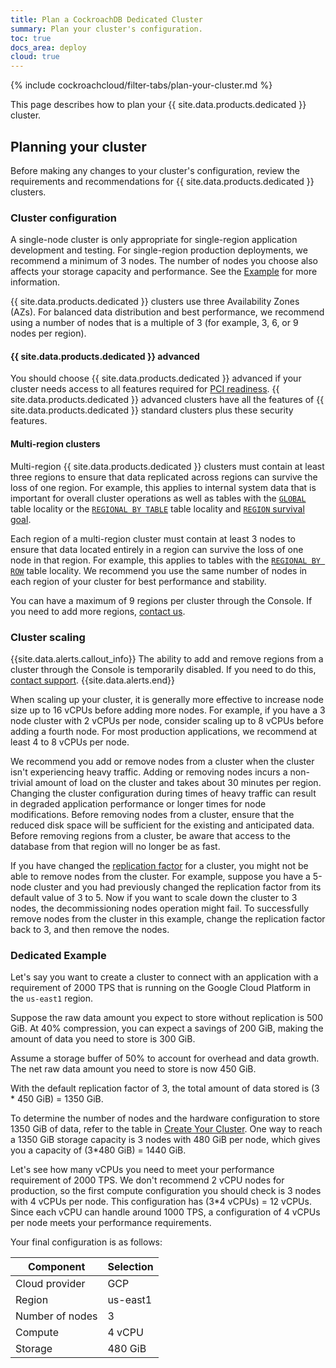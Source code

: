 ```yaml
---
title: Plan a CockroachDB Dedicated Cluster
summary: Plan your cluster's configuration.
toc: true
docs_area: deploy
cloud: true
---
```


{% include cockroachcloud/filter-tabs/plan-your-cluster.md %}

This page describes how to plan your {{ site.data.products.dedicated }} cluster.

## Planning your cluster

Before making any changes to your cluster's configuration, review the requirements and recommendations for {{ site.data.products.dedicated }} clusters.

### Cluster configuration

A single-node cluster is only appropriate for single-region application development and testing. For single-region production deployments, we recommend a minimum of 3 nodes. The number of nodes you choose also affects your storage capacity and performance. See the [Example](#dedicated-example) for more information.

{{ site.data.products.dedicated }} clusters use three Availability Zones (AZs). For balanced data distribution and best performance, we recommend using a number of nodes that is a multiple of 3 (for example, 3, 6, or 9 nodes per region).

#### {{ site.data.products.dedicated }} advanced

You should choose {{ site.data.products.dedicated }} advanced if your cluster needs access to all features required for [PCI readiness](../{{site.versions["stable"]}}/security-reference/security-overview.html). {{ site.data.products.dedicated }} advanced clusters have all the features of {{ site.data.products.dedicated }} standard clusters plus these security features.

#### Multi-region clusters

Multi-region {{ site.data.products.dedicated }} clusters must contain at least three regions to ensure that data replicated across regions can survive the loss of one region. For example, this applies to internal system data that is important for overall cluster operations as well as tables with the [`GLOBAL`](../{{site.current_cloud_version}}/global-tables.html) table locality or the [`REGIONAL BY TABLE`](../{{site.current_cloud_version}}/regional-tables.html#regional-tables) table locality and [`REGION` survival goal](../{{site.current_cloud_version}}/multiregion-overview.html#surviving-region-failures).

Each region of a multi-region cluster must contain at least 3 nodes to ensure that data located entirely in a region can survive the loss of one node in that region. For example, this applies to tables with the [`REGIONAL BY ROW`](../{{site.current_cloud_version}}/regional-tables.html#regional-by-row-tables) table locality. We recommend you use the same number of nodes in each region of your cluster for best performance and stability.

You can have a maximum of 9 regions per cluster through the Console. If you need to add more regions, [contact us](https://support.cockroachlabs.com).

### Cluster scaling

{{site.data.alerts.callout_info}}
The ability to add and remove regions from a cluster through the Console is temporarily disabled. If you need to do this, [contact support](https://support.cockroachlabs.com).
{{site.data.alerts.end}}

When scaling up your cluster, it is generally more effective to increase node size up to 16 vCPUs before adding more nodes. For example, if you have a 3 node cluster with 2 vCPUs per node, consider scaling up to 8 vCPUs before adding a fourth node. For most production applications, we recommend at least 4 to 8 vCPUs per node.

We recommend you add or remove nodes from a cluster when the cluster isn't experiencing heavy traffic. Adding or removing nodes incurs a non-trivial amount of load on the cluster and takes about 30 minutes per region. Changing the cluster configuration during times of heavy traffic can result in degraded application performance or longer times for node modifications. Before removing nodes from a cluster, ensure that the reduced disk space will be sufficient for the existing and anticipated data. Before removing regions from a cluster, be aware that access to the database from that region will no longer be as fast.

If you have changed the [replication factor](../{{site.current_cloud_version}}/configure-replication-zones.html) for a cluster, you might not be able to remove nodes from the cluster. For example, suppose you have a 5-node cluster and you had previously changed the replication factor from its default value of 3 to 5. Now if you want to scale down the cluster to 3 nodes, the decommissioning nodes operation might fail. To successfully remove nodes from the cluster in this example, change the replication factor back to 3, and then remove the nodes.

### Dedicated Example

Let's say you want to create a cluster to connect with an application with a requirement of 2000 TPS that is running on the Google Cloud Platform in the `us-east1` region.

Suppose the raw data amount you expect to store without replication is 500 GiB.
At 40% compression, you can expect a savings of 200 GiB, making the amount of data you need to store is 300 GiB.

Assume a storage buffer of 50% to account for overhead and data growth. The net raw data amount you need to store is now 450 GiB.

With the default replication factor of 3, the total amount of data stored is (3 * 450 GiB) = 1350 GiB.

To determine the number of nodes and the hardware configuration to store 1350 GiB of data, refer to the table in [Create Your Cluster](create-your-cluster.html#step-2-select-the-cloud-provider). One way to reach a 1350 GiB storage capacity is 3 nodes with 480 GiB per node, which gives you a capacity of (3*480 GiB) = 1440 GiB.

Let's see how many vCPUs you need to meet your performance requirement of 2000 TPS. We don't recommend 2 vCPU nodes for production, so the first compute configuration you should check is 3 nodes with 4 vCPUs per node. This configuration has (3*4 vCPUs) = 12 vCPUs. Since each vCPU can handle around 1000 TPS, a configuration of 4 vCPUs per node meets your performance requirements.

Your final configuration is as follows:

Component | Selection
----------|----------
Cloud provider | GCP
Region | us-east1
Number of nodes | 3
Compute | 4 vCPU
Storage | 480 GiB
